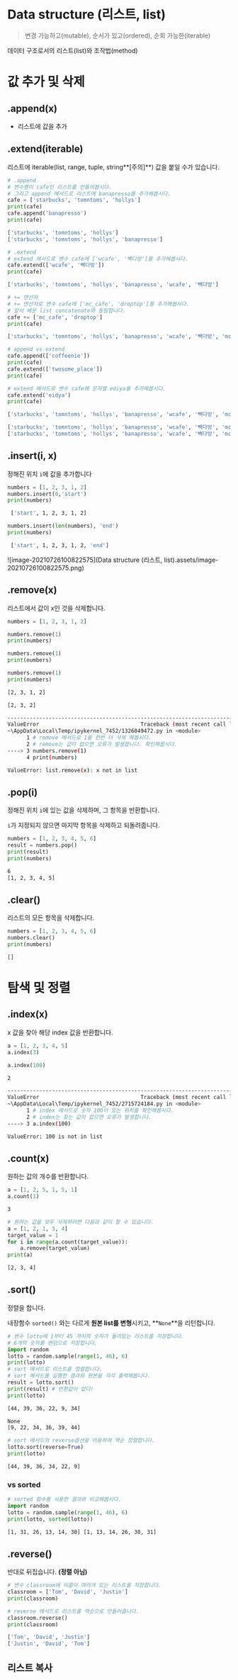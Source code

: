 # Data structure (리스트, list)

> 변경 가능하고(mutable), 순서가 있고(ordered), 순회 가능한(iterable)

데이터 구조로서의 리스트(list)와 조작법(method)



# 값 추가 및 삭제



## .append(x)

- 리스트에 값을 추가

## .extend(iterable)

리스트에 iterable(list, range, tuple, string**[주의]**) 값을 붙일 수가 있습니다.



```python
# .append
# 변수명이 cafe인 리스트를 만들어봅시다.
# 그리고 append 메서드로 리스트에 banapresso를 추가해봅시다.
cafe = ['starbucks', 'tomntoms', 'hollys']
print(cafe)
cafe.append('banapresso')
print(cafe)
```

```bash
['starbucks', 'tomntoms', 'hollys']
['starbucks', 'tomntoms', 'hollys', 'banapresso']
```



```python
# .extend 
# extend 메서드로 변수 cafe에 ['wcafe', '빽다방']를 추가해봅시다.
cafe.extend(['wcafe', '빽다방'])
print(cafe)
```

```bash
['starbucks', 'tomntoms', 'hollys', 'banapresso', 'wcafe', '빽다방']
```



```python
# += 연산자
# += 연산자로 변수 cafe에 ['mc_cafe', 'droptop']를 추가해봅시다.
# 앞서 배운 list concatenate와 동일합니다.
cafe += ['mc_cafe', 'droptop']
print(cafe)
```

```bash
['starbucks', 'tomntoms', 'hollys', 'banapresso', 'wcafe', '빽다방', 'mc_cafe', 'droptop']
```



```python
# append vs extend
cafe.append(['coffeenie'])
print(cafe)
cafe.extend(['twosome_place'])
print(cafe)

# extend 메서드로 변수 cafe에 문자열 ediya를 추가해봅시다.
cafe.extend('eidya')
print(cafe)
```

```bash
['starbucks', 'tomntoms', 'hollys', 'banapresso', 'wcafe', '빽다방', 'mc_cafe', 'droptop', ['coffeenie']]

['starbucks', 'tomntoms', 'hollys', 'banapresso', 'wcafe', '빽다방', 'mc_cafe', 'droptop', ['coffeenie'], 'twosome_place']
['starbucks', 'tomntoms', 'hollys', 'banapresso', 'wcafe', '빽다방', 'mc_cafe', 'droptop', ['coffeenie'], 'twosome_place', 'e', 'i', 'd', 'y', 'a']
```



## .insert(i, x)

정해진 위치 `i`에 값을 추가합니다

```python
numbers = [1, 2, 3, 1, 2]
numbers.insert(0,'start')
print(numbers)
```

```bash
 ['start', 1, 2, 3, 1, 2]
```



```python
numbers.insert(len(numbers), 'end')
print(numbers)
```

```bash
 ['start', 1, 2, 3, 1, 2, 'end']
```

![image-20210726100822575](Data structure (리스트, list).assets/image-20210726100822575.png)



## .remove(x)

리스트에서 값이 x인 것을 삭제합니다.

```python
numbers = [1, 2, 3, 1, 2]

numbers.remove(1)
print(numbers)

numbers.remove(1)
print(numbers)

numbers.remove(1)
print(numbers)
```

```bash
[2, 3, 1, 2]

[2, 3, 2]

---------------------------------------------------------------------------
ValueError                                Traceback (most recent call last)
~\AppData\Local\Temp/ipykernel_7452/1326049472.py in <module>
      1 # remove 메서드로 1을 한번 더 삭제 해봅시다.
      2 # remove는 값이 없으면 오류가 발생합니다. 확인해봅시다.
----> 3 numbers.remove(1)
      4 print(numbers)

ValueError: list.remove(x): x not in list
```



## .pop(i)

정해진 위치 `i`에 있는 값을 삭제하며, 그 항목을 반환합니다.

`i`가 지정되지 않으면 마지막 항목을 삭제하고 되돌려줍니다.

```python
numbers = [1, 2, 3, 4, 5, 6]
result = numbers.pop()
print(result)
print(numbers)
```

```bash
6
[1, 2, 3, 4, 5]
```



## .clear()

리스트의 모든 항목을 삭제합니다.

```python
numbers = [1, 2, 3, 4, 5, 6]
numbers.clear()
print(numbers)
```

```bash
[]
```



# 탐색 및 정렬



## .index(x)

x 값을 찾아 해당 index 값을 반환합니다.

```python
a = [1, 2, 3, 4, 5]
a.index(3)

a.index(100)
```

```bash
2

---------------------------------------------------------------------------
ValueError                                Traceback (most recent call last)
~\AppData\Local\Temp/ipykernel_7452/2715724184.py in <module>
      1 # index 메서드로 숫자 100이 있는 위치를 확인해봅시다.
      2 # index는 찾는 값이 없으면 오류가 발생합니다.
----> 3 a.index(100)

ValueError: 100 is not in list

```



## .count(x)

원하는 값의 개수를 반환합니다.

```python
a = [1, 2, 5, 1, 5, 1]
a.count(1)
```

```bash
3
```



```python
# 원하는 값을 모두 삭제하려면 다음과 같이 할 수 있습니다.
a = [1, 2, 1, 3, 4]
target_value = 1
for i in range(a.count(target_value)):
    a.remove(target_value)
print(a)
```

```bash
[2, 3, 4]
```



## .sort()

정렬을 합니다.

내장함수 `sorted()` 와는 다르게 **원본 list를 변형**시키고, **`None`**을 리턴합니다.

```python
# 변수 lotto에 1부터 45 까지의 숫자가 들어있는 리스트를 저장합니다.
# 6개의 숫자를 랜덤으로 저장합니다.
import random
lotto = random.sample(range(1, 46), 6)
print(lotto)
# sort 메서드로 리스트를 정렬합니다.
# sort 메서드를 실행한 결과와 원본을 각각 출력해봅니다.
result = lotto.sort()
print(result) # 반환값이 없다!
print(lotto)
```

```bash
[44, 39, 36, 22, 9, 34]

None
[9, 22, 34, 36, 39, 44]
```



```python
# sort 메서드의 reverse옵션을 이용하여 역순 정렬합니다.
lotto.sort(reverse=True)
print(lotto)
```

```bash
[44, 39, 36, 34, 22, 9]
```

### vs sorted

```python
# sorted 함수를 사용한 결과와 비교해봅시다.
import random
lotto = random.sample(range(1, 46), 6)
print(lotto, sorted(lotto))
```

```bash
[1, 31, 26, 13, 14, 30] [1, 13, 14, 26, 30, 31]
```



## .reverse()

반대로 뒤집습니다. **(정렬 아님)**

```python
# 변수 classroom에 이름이 여러개 있는 리스트를 저장합니다.
classroom = ['Tom', 'David', 'Justin']
print(classroom)

# reverse 메서드로 리스트를 역순으로 만들어줍니다.
classroom.reverse()
print(classroom)
```

```bash
['Tom', 'David', 'Justin']
['Justin', 'David', 'Tom']
```



## 리스트 복사



















